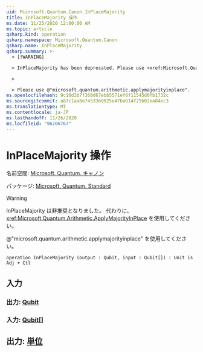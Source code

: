 ```yaml
---
uid: Microsoft.Quantum.Canon.InPlaceMajority
title: InPlaceMajority 操作
ms.date: 11/25/2020 12:00:00 AM
ms.topic: article
qsharp.kind: operation
qsharp.namespace: Microsoft.Quantum.Canon
qsharp.name: InPlaceMajority
qsharp.summary: >-
  > [!WARNING]

  > InPlaceMajority has been deprecated. Please use <xref:Microsoft.Quantum.Arithmetic.ApplyMajorityInPlace> instead.

  >

  > Please use @"microsoft.quantum.arithmetic.applymajorityinplace".
ms.openlocfilehash: 9c10d3b7f368d67ebb5571ef6f11545d0fb1732c
ms.sourcegitcommit: a87c1aa8e7453360025e47ba614f25b02ea84ec3
ms.translationtype: MT
ms.contentlocale: ja-JP
ms.lasthandoff: 11/26/2020
ms.locfileid: "96206767"
---
```

# <a name="inplacemajority-operation"></a>InPlaceMajority 操作

名前空間: [Microsoft. Quantum. キャノン](xref:Microsoft.Quantum.Canon)

パッケージ: [Microsoft. Quantum. Standard](https://nuget.org/packages/Microsoft.Quantum.Standard)


> [!WARNING]
> InPlaceMajority は非推奨となりました。 代わりに、<xref:Microsoft.Quantum.Arithmetic.ApplyMajorityInPlace> を使用してください。
>
> @"microsoft.quantum.arithmetic.applymajorityinplace" を使用してください。



```qsharp
operation InPlaceMajority (output : Qubit, input : Qubit[]) : Unit is Adj + Ctl
```


## <a name="input"></a>入力

### <a name="output--qubit"></a>出力: [Qubit](xref:microsoft.quantum.lang-ref.qubit)




### <a name="input--qubit"></a>入力: [Qubit](xref:microsoft.quantum.lang-ref.qubit)[]





## <a name="output--unit"></a>出力: [単位](xref:microsoft.quantum.lang-ref.unit)

